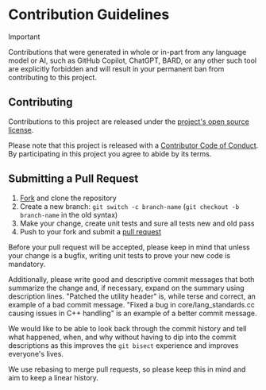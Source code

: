 # Contribution Guidelines

> [!IMPORTANT]
> Contributions that were generated in whole or in-part from any
> language model or AI, such as GitHub Copilot, ChatGPT, BARD, or any other such tool
> are explicitly forbidden and will result in your permanent ban from contributing
> to this project.

## Contributing

Contributions to this project are released under the [project's open source license](LICENSE).

Please note that this project is released with a [Contributor Code of Conduct](CODE_OF_CONDUCT.md).
By participating in this project you agree to abide by its terms.


## Submitting a Pull Request

 1. [Fork](https://github.com/lethalbit/discretize/fork) and clone the repository
 2. Create a new branch: `git switch -c branch-name` (`git checkout -b branch-name` in the old syntax)
 3. Make your change, create unit tests and sure all tests new and old pass
 4. Push to your fork and submit a [pull request](https://github.com/lethalbit/discretize/compare)

Before your pull request will be accepted, please keep in mind that unless your change is a bugfix, writing unit tests to prove your new code is mandatory.

Additionally, please write good and descriptive commit messages that both summarize the change and,
if necessary, expand on the summary using description lines.
"Patched the utility header" is, while terse and correct, an example of a bad commit message.
"Fixed a bug in core/lang_standards.cc causing issues in C++ handling" is an example of a better commit message.

We would like to be able to look back through the commit history and tell what happened, when, and why without having
to dip into the commit descriptions as this improves the `git bisect` experience and improves everyone's lives.

We use rebasing to merge pull requests, so please keep this in mind and aim to keep a linear history.
